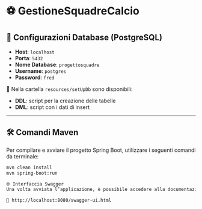 # ⚽ GestioneSquadreCalcio

## 🔧 Configurazioni Database (PostgreSQL)

- **Host**: `localhost`  
- **Porta**: `5432`  
- **Nome Database**: `progettosquadre`  
- **Username**: `postgres`  
- **Password**: `fred`  

📁 Nella cartella `resources/setUpDb` sono disponibili:

- **DDL**: script per la creazione delle tabelle  
- **DML**: script con i dati di insert

---

## 🛠️ Comandi Maven

Per compilare e avviare il progetto Spring Boot, utilizzare i seguenti comandi da terminale:

```bash
mvn clean install
mvn spring-boot:run

🌐 Interfaccia Swagger
Una volta avviata l’applicazione, è possibile accedere alla documentazione delle API tramite Swagger:

🔗 http://localhost:8080/swagger-ui.html
